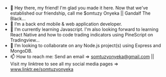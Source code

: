 - 👋 Hey there, my friend! I'm glad you made it here. Now that we've established our friendship, call me $omtuzy Onyeka || Gandalf The Black...
- 👀 I’m a back end mobile & web application developer. 
- 🌱 I’m currently learning Javascript. I'm also looking forward to learning React Native and how to code trading indicators using PineScript on Tradingview...
- 💞️ I’m looking to collaborate on any Node.js project(s) using Express and MongoDB.
- 📫 How to reach me: Send an email => somtuzyonyeka@gmail.com || Visit my linktree to see all my social media pages => www.linktr.ee/somtuzyonyeka 

<!---
Somtuzy/Somtuzy is a ✨ special ✨ repository because its `README.md` (this file) appears on your GitHub profile.
You can click the Preview link to take a look at your changes.
--->
